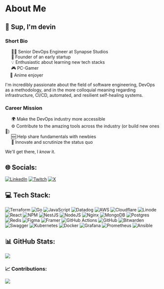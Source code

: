 # About Me

## 👋 Sup, I'm devin

### Short Bio

&nbsp;&nbsp;&nbsp;&nbsp; 👨‍💻 Senior DevOps Engineer at Synapse Studios  
&nbsp;&nbsp;&nbsp;&nbsp; 🚀 Founder of an early startup  
&nbsp;&nbsp;&nbsp;&nbsp; 💡 Enthusiastic about learning new tech stacks  
&nbsp;&nbsp;&nbsp;&nbsp; 🎮 PC-Gamer  
&nbsp;&nbsp;&nbsp;&nbsp;🏯 Anime enjoyer  

I'm incredibly passionate about the field of software engineering, DevOps as a methodology, and in the more colloquial meaning regarding infrastructure, CI/CD, automated, and resilient self-healing systems.

### Career Mission
&nbsp;&nbsp;&nbsp;&nbsp; 🌍 Make the DevOps industry more accessible  
&nbsp;&nbsp;&nbsp;&nbsp; ⚙️ Contribute to the amazing tools across the industry (or build new ones 👀)  
&nbsp;&nbsp;&nbsp;&nbsp; 🆕 Help share fundamentals with newbies  
&nbsp;&nbsp;&nbsp;&nbsp; 🌱 Innovate and scrutinize the status quo  

We'll get there, I *know* it.


## 🌐 Socials:
[![LinkedIn](https://img.shields.io/badge/LinkedIn-%230077B5.svg?logo=linkedin&logoColor=white)](https://linkedin.com/in/devin-lauderdale-98b928142) [![Twitch](https://img.shields.io/badge/Twitch-%239146FF.svg?logo=Twitch&logoColor=white)](https://twitch.tv/dragonfleas) [![X](https://img.shields.io/badge/X-black.svg?logo=X&logoColor=white)](https://x.com/dragonfleas)

## 💻 Tech Stack:
![Terraform](https://img.shields.io/badge/terraform-%235835CC.svg?style=for-the-badge&logo=terraform&logoColor=white) ![Go](https://img.shields.io/badge/go-%2300ADD8.svg?style=for-the-badge&logo=go&logoColor=white) ![JavaScript](https://img.shields.io/badge/javascript-%23323330.svg?style=for-the-badge&logo=javascript&logoColor=%23F7DF1E) ![Datadog](https://img.shields.io/badge/datadog-%23632CA6.svg?style=for-the-badge&logo=datadog&logoColor=white) ![AWS](https://img.shields.io/badge/AWS-%23FF9900.svg?style=for-the-badge&logo=amazon-aws&logoColor=white) ![Cloudflare](https://img.shields.io/badge/Cloudflare-F38020?style=for-the-badge&logo=Cloudflare&logoColor=white) ![Linode](https://img.shields.io/badge/linode-00A95C?style=for-the-badge&logo=linode&logoColor=white) ![React](https://img.shields.io/badge/react-%2320232a.svg?style=for-the-badge&logo=react&logoColor=%2361DAFB) ![NPM](https://img.shields.io/badge/NPM-%23CB3837.svg?style=for-the-badge&logo=npm&logoColor=white) ![NestJS](https://img.shields.io/badge/nestjs-%23E0234E.svg?style=for-the-badge&logo=nestjs&logoColor=white) ![NodeJS](https://img.shields.io/badge/node.js-6DA55F?style=for-the-badge&logo=node.js&logoColor=white) ![Nginx](https://img.shields.io/badge/nginx-%23009639.svg?style=for-the-badge&logo=nginx&logoColor=white) ![MongoDB](https://img.shields.io/badge/MongoDB-%234ea94b.svg?style=for-the-badge&logo=mongodb&logoColor=white) ![Postgres](https://img.shields.io/badge/postgres-%23316192.svg?style=for-the-badge&logo=postgresql&logoColor=white) ![Redis](https://img.shields.io/badge/redis-%23DD0031.svg?style=for-the-badge&logo=redis&logoColor=white) ![Figma](https://img.shields.io/badge/figma-%23F24E1E.svg?style=for-the-badge&logo=figma&logoColor=white) ![Framer](https://img.shields.io/badge/Framer-black?style=for-the-badge&logo=framer&logoColor=blue) ![GitHub Actions](https://img.shields.io/badge/github%20actions-%232671E5.svg?style=for-the-badge&logo=githubactions&logoColor=white) ![GitHub](https://img.shields.io/badge/github-%23121011.svg?style=for-the-badge&logo=github&logoColor=white) ![Bitwarden](https://img.shields.io/badge/bitwarden-%23175DDC.svg?style=for-the-badge&logo=bitwarden&logoColor=white) ![Swagger](https://img.shields.io/badge/-Swagger-%23Clojure?style=for-the-badge&logo=swagger&logoColor=white) ![Kubernetes](https://img.shields.io/badge/kubernetes-%23326ce5.svg?style=for-the-badge&logo=kubernetes&logoColor=white) ![Docker](https://img.shields.io/badge/docker-%230db7ed.svg?style=for-the-badge&logo=docker&logoColor=white) ![Grafana](https://img.shields.io/badge/grafana-%23F46800.svg?style=for-the-badge&logo=grafana&logoColor=white) ![Prometheus](https://img.shields.io/badge/Prometheus-E6522C?style=for-the-badge&logo=Prometheus&logoColor=white) ![Ansible](https://img.shields.io/badge/ansible-%231A1918.svg?style=for-the-badge&logo=ansible&logoColor=white)
## 📊 GitHub Stats:
![](https://github-readme-streak-stats.herokuapp.com/?user=dragonfleas&theme=nightowl&hide_border=false)<br/>

### 📈 Contributions:
![](https://github-contributor-stats.vercel.app/api?username=dragonfleas&limit=7&theme=nightowl&combine_all_yearly_contributions=true)
